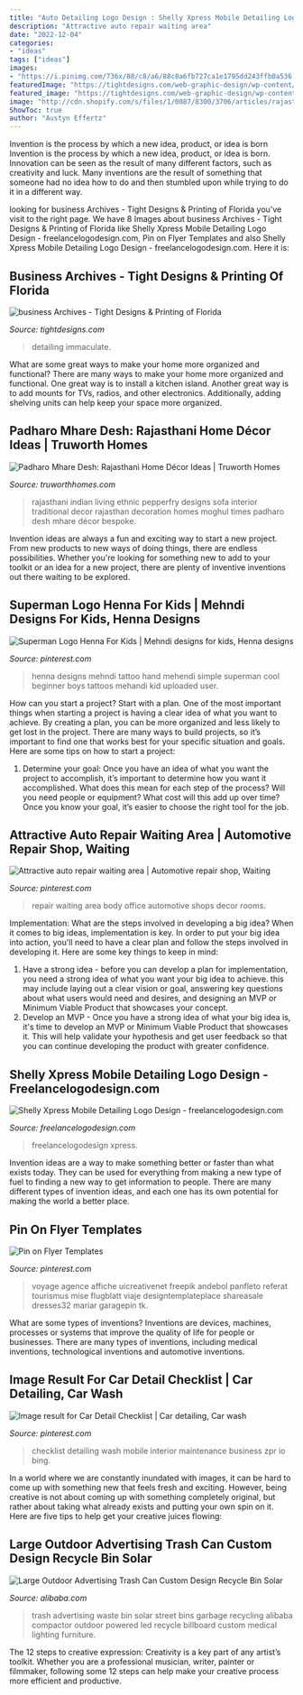 ```yaml
---
title: "Auto Detailing Logo Design : Shelly Xpress Mobile Detailing Logo Design"
description: "Attractive auto repair waiting area"
date: "2022-12-04"
categories:
- "ideas"
tags: ["ideas"]
images:
- "https://i.pinimg.com/736x/88/c8/a6/88c8a6fb727ca1e1795dd243ffb0a536.jpg"
featuredImage: "https://tightdesigns.com/web-graphic-design/wp-content/uploads/2011/05/immaculate-flyer-back.jpg"
featured_image: "https://tightdesigns.com/web-graphic-design/wp-content/uploads/2011/05/immaculate-flyer-back.jpg"
image: "http://cdn.shopify.com/s/files/1/0087/8300/3706/articles/rajasthani-style-interior-decoration-ideas_1024x1024.jpg?v=1528526711"
ShowToc: true
author: "Austyn Effertz"
---
```



Invention is the process by which a new idea, product, or idea is born
Invention is the process by which a new idea, product, or idea is born. Innovation can be seen as the result of many different factors, such as creativity and luck. Many inventions are the result of something that someone had no idea how to do and then stumbled upon while trying to do it in a different way.

	

		
looking for business Archives - Tight Designs &amp; Printing of Florida you've visit to the right page. We have 8 Images about business Archives - Tight Designs &amp; Printing of Florida like Shelly Xpress Mobile Detailing Logo Design - freelancelogodesign.com, Pin on Flyer Templates and also Shelly Xpress Mobile Detailing Logo Design - freelancelogodesign.com. Here it is:
		
    
## Business Archives - Tight Designs &amp; Printing Of Florida

<img loading=lazy src="https://tightdesigns.com/web-graphic-design/wp-content/uploads/2011/05/immaculate-flyer-back.jpg" onerror="this.onerror=null;this.src='https://tse3.mm.bing.net/th?id=OIP.xxOKTjzxnkTd3L93eAsozgHaKX&amp;pid=15.1';" alt="business Archives - Tight Designs &amp; Printing of Florida">

_Source: tightdesigns.com_

>detailing immaculate. 

	

What are some great ways to make your home more organized and functional?
There are many ways to make your home more organized and functional. One great way is to install a kitchen island. Another great way is to add mounts for TVs, radios, and other electronics. Additionally, adding shelving units can help keep your space more organized.

    
## Padharo Mhare Desh: Rajasthani Home Décor Ideas | Truworth Homes

<img loading=lazy src="http://cdn.shopify.com/s/files/1/0087/8300/3706/articles/rajasthani-style-interior-decoration-ideas_1024x1024.jpg?v=1528526711" onerror="this.onerror=null;this.src='https://tse3.mm.bing.net/th?id=OIP.Rf7iFyeH89mi4f7t2NHbWwHaDh&amp;pid=15.1';" alt="Padharo Mhare Desh: Rajasthani Home Décor Ideas | Truworth Homes">

_Source: truworthhomes.com_

>rajasthani indian living ethnic pepperfry designs sofa interior traditional decor rajasthan decoration homes moghul times padharo desh mhare décor bespoke. 

	

Invention ideas are always a fun and exciting way to start a new project. From new products to new ways of doing things, there are endless possibilities. Whether you're looking for something new to add to your toolkit or an idea for a new project, there are plenty of inventive inventions out there waiting to be explored.

    
## Superman Logo Henna For Kids | Mehndi Designs For Kids, Henna Designs

<img loading=lazy src="https://i.pinimg.com/736x/e5/9b/ec/e59bec7b5a87e79c07f958573f5454f3--tattoo-henna-tattoo-pics.jpg" onerror="this.onerror=null;this.src='https://tse3.mm.bing.net/th?id=OIP.7jWU3X4AUPzTmxOWUKxSxwHaJ6&amp;pid=15.1';" alt="Superman Logo Henna For Kids | Mehndi designs for kids, Henna designs">

_Source: pinterest.com_

>henna designs mehndi tattoo hand mehendi simple superman cool beginner boys tattoos mehandi kid uploaded user. 

	

How can you start a project?
Start with a plan. One of the most important things when starting a project is having a clear idea of what you want to achieve. By creating a plan, you can be more organized and less likely to get lost in the project. There are many ways to build projects, so it’s important to find one that works best for your specific situation and goals. Here are some tips on how to start a project: 
1. Determine your goal: Once you have an idea of what you want the project to accomplish, it’s important to determine how you want it accomplished. What does this mean for each step of the process? Will you need people or equipment? What cost will this add up over time? Once you know your goal, it’s easier to choose the right tool for the job.


    
## Attractive Auto Repair Waiting Area | Automotive Repair Shop, Waiting

<img loading=lazy src="https://i.pinimg.com/736x/d6/57/70/d65770054f23f0c703205ed2b2762a79.jpg" onerror="this.onerror=null;this.src='https://tse2.mm.bing.net/th?id=OIP.lCNJl5OXEeTQ4d0vQ0i-jwHaE7&amp;pid=15.1';" alt="Attractive auto repair waiting area | Automotive repair shop, Waiting">

_Source: pinterest.com_

>repair waiting area body office automotive shops decor rooms. 

	

Implementation: What are the steps involved in developing a big idea?
When it comes to big ideas, implementation is key. In order to put your big idea into action, you'll need to have a clear plan and follow the steps involved in developing it. Here are some key things to keep in mind: 
1. Have a strong idea - before you can develop a plan for implementation, you need a strong idea of what you want your big idea to achieve. this may include laying out a clear vision or goal, answering key questions about what users would need and desires, and designing an MVP or Minimum Viable Product that showcases your concept. 
2. Develop an MVP - Once you have a strong idea of what your big idea is, it's time to develop an MVP or Minimum Viable Product that showcases it. This will help validate your hypothesis and get user feedback so that you can continue developing the product with greater confidence.

    
## Shelly Xpress Mobile Detailing Logo Design - Freelancelogodesign.com

<img loading=lazy src="https://freelancelogodesign.com/oss/attachments/2021/05/25/164811184454/8c638658bb9b31a8a9bd80cf485745b6.jpg" onerror="this.onerror=null;this.src='https://tse1.mm.bing.net/th?id=OIP.EXD22jWQi8jMwVKXFLnyXAHaFj&amp;pid=15.1';" alt="Shelly Xpress Mobile Detailing Logo Design - freelancelogodesign.com">

_Source: freelancelogodesign.com_

>freelancelogodesign xpress. 

	

Invention ideas are a way to make something better or faster than what exists today. They can be used for everything from making a new type of fuel to finding a new way to get information to people. There are many different types of invention ideas, and each one has its own potential for making the world a better place.

    
## Pin On Flyer Templates

<img loading=lazy src="https://i.pinimg.com/736x/88/c8/a6/88c8a6fb727ca1e1795dd243ffb0a536.jpg" onerror="this.onerror=null;this.src='https://tse2.mm.bing.net/th?id=OIP.dncRz2xtAJjMk2pvh9aBCwHaJ9&amp;pid=15.1';" alt="Pin on Flyer Templates">

_Source: pinterest.com_

>voyage agence affiche uicreativenet freepik andebol panfleto referat tourismus mise flugblatt viaje designtemplateplace shareasale dresses32 mariar garagepin tk. 

	

What are some types of inventions?
Inventions are devices, machines, processes or systems that improve the quality of life for people or businesses. There are many types of inventions, including medical inventions, technological inventions and automotive inventions.

    
## Image Result For Car Detail Checklist | Car Detailing, Car Wash

<img loading=lazy src="https://i.pinimg.com/736x/83/40/ab/8340ab7bce523b30074366ad99136faf.jpg" onerror="this.onerror=null;this.src='https://tse1.mm.bing.net/th?id=OIP.p8-C0Qb5XvvsJv8ZNQsfwAAAAA&amp;pid=15.1';" alt="Image result for Car Detail Checklist | Car detailing, Car wash">

_Source: pinterest.com_

>checklist detailing wash mobile interior maintenance business zpr io bing. 

	

In a world where we are constantly inundated with images, it can be hard to come up with something new that feels fresh and exciting. However, being creative is not about coming up with something completely original, but rather about taking what already exists and putting your own spin on it. Here are five tips to help get your creative juices flowing:

    
## Large Outdoor Advertising Trash Can Custom Design Recycle Bin Solar

<img loading=lazy src="http://sc01.alicdn.com/kf/HTB13cziHVXXXXbrXpXXq6xXFXXXx/220625093/HTB13cziHVXXXXbrXpXXq6xXFXXXx.jpg" onerror="this.onerror=null;this.src='https://tse3.mm.bing.net/th?id=OIP.k6TJ4W46xfdwNEQ65AFbQAHaGV&amp;pid=15.1';" alt="Large Outdoor Advertising Trash Can Custom Design Recycle Bin Solar">

_Source: alibaba.com_

>trash advertising waste bin solar street bins garbage recycling alibaba compactor outdoor powered led recycle billboard custom medical lighting furniture. 

	

The 12 steps to creative expression:
Creativity is a key part of any artist’s toolkit. Whether you are a professional musician, writer, painter or filmmaker, following some 12 steps can help make your creative process more efficient and productive.

